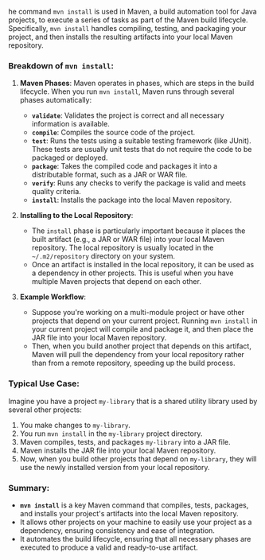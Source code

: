 
he command `mvn install` is used in Maven, a build automation tool for Java projects, to execute a series of tasks as part of the Maven build lifecycle. Specifically, `mvn install` handles compiling, testing, and packaging your project, and then installs the resulting artifacts into your local Maven repository.

### Breakdown of `mvn install`:

1. **Maven Phases**: Maven operates in phases, which are steps in the build lifecycle. When you run `mvn install`, Maven runs through several phases automatically:
    
    - **`validate`**: Validates the project is correct and all necessary information is available.
    - **`compile`**: Compiles the source code of the project.
    - **`test`**: Runs the tests using a suitable testing framework (like JUnit). These tests are usually unit tests that do not require the code to be packaged or deployed.
    - **`package`**: Takes the compiled code and packages it into a distributable format, such as a JAR or WAR file.
    - **`verify`**: Runs any checks to verify the package is valid and meets quality criteria.
    - **`install`**: Installs the package into the local Maven repository.
2. **Installing to the Local Repository**:
    
    - The `install` phase is particularly important because it places the built artifact (e.g., a JAR or WAR file) into your local Maven repository. The local repository is usually located in the `~/.m2/repository` directory on your system.
    - Once an artifact is installed in the local repository, it can be used as a dependency in other projects. This is useful when you have multiple Maven projects that depend on each other.
3. **Example Workflow**:
    
    - Suppose you're working on a multi-module project or have other projects that depend on your current project. Running `mvn install` in your current project will compile and package it, and then place the JAR file into your local Maven repository.
    - Then, when you build another project that depends on this artifact, Maven will pull the dependency from your local repository rather than from a remote repository, speeding up the build process.

### Typical Use Case:

Imagine you have a project `my-library` that is a shared utility library used by several other projects:

1. You make changes to `my-library`.
2. You run `mvn install` in the `my-library` project directory.
3. Maven compiles, tests, and packages `my-library` into a JAR file.
4. Maven installs the JAR file into your local Maven repository.
5. Now, when you build other projects that depend on `my-library`, they will use the newly installed version from your local repository.

### Summary:

- **`mvn install`** is a key Maven command that compiles, tests, packages, and installs your project's artifacts into the local Maven repository.
- It allows other projects on your machine to easily use your project as a dependency, ensuring consistency and ease of integration.
- It automates the build lifecycle, ensuring that all necessary phases are executed to produce a valid and ready-to-use artifact.